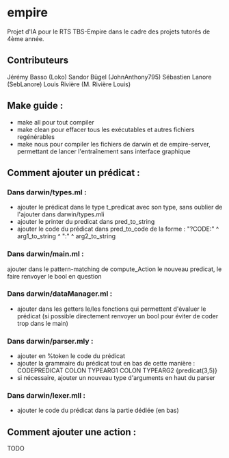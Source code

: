 # empire
Projet d'IA pour le RTS TBS-Empire dans le cadre des projets tutorés de 4ème année.

## Contributeurs
Jérémy Basso (Loko)
Sandor Bügel (JohnAnthony795)
Sébastien Lanore (SebLanore)
Louis Rivière (M. Rivière Louis)

## Make guide :

 - make all pour tout compiler
 - make clean pour effacer tous les exécutables et autres fichiers regénérables
 - make nous pour compiler les fichiers de darwin et de empire-server, permettant de lancer l'entraînement sans interface graphique


## Comment ajouter un prédicat :

### Dans darwin/types.ml : 
 - ajouter le prédicat dans le type t_predicat avec son type, sans oublier de l'ajouter dans darwin/types.mli
 - ajouter le printer du predicat dans pred_to_string
 - ajouter le code du prédicat dans pred_to_code de la forme : "?CODE:" ^ arg1_to_string ^ ":" ^ arg2_to_string
    
### Dans darwin/main.ml :
  ajouter dans le pattern-matching de compute_Action le nouveau predicat, le faire renvoyer le bool en question 

### Dans darwin/dataManager.ml : 
- ajouter dans les getters le/les fonctions qui permettent d'évaluer le prédicat (si possible directement renvoyer un bool pour éviter de coder trop dans le main)
 
### Dans darwin/parser.mly : 
- ajouter en %token le code du prédicat
 - ajouter la grammaire du prédicat tout en bas de cette manière : CODEPREDICAT COLON TYPEARG1 COLON TYPEARG2 {predicat($3,$5)} 
 - si nécessaire, ajouter un nouveau type d'arguments en haut du parser
 
### Dans darwin/lexer.mll :
  - ajouter le code du prédicat dans la partie dédiée (en bas)

## Comment ajouter une action :

TODO


